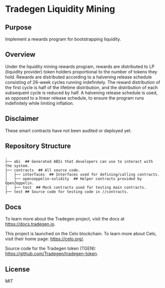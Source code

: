 # Tradegen Liquidity Mining

## Purpose

Implement a rewards program for bootstrapping liquidity.

## Overview

Under the liquidity mining rewards program, rewards are distributed to LP (liquidity provider) token holders proportional to the number of tokens they hold. Rewards are distributed according to a halvening release schedule consisting of 26-week cycles running indefinitely. The reward distribution of the first cycle is half of the lifetime distribution, and the distribution of each subsequent cycle is reduced by half. A halvening release schedule is used, as opposed to a linear release schedule, to ensure the program runs indefinitely while limiting inflation.

## Disclaimer

These smart contracts have not been audited or deployed yet.

## Repository Structure

```
.
├── abi  ## Generated ABIs that developers can use to interact with the system.
├── contracts  ## All source code.
│   ├── interfaces  ## Interfaces used for defining/calling contracts.
│   ├── openzeppelin-solidity  ## Helper contracts provided by OpenZeppelin.
│   ├── test  ## Mock contracts used for testing main contracts.
├── test ## Source code for testing code in //contracts.
```

## Docs

To learn more about the Tradegen project, visit the docs at https://docs.tradegen.io.

This project is launched on the Celo blockchain. To learn more about Celo, visit their home page: https://celo.org/.

Source code for the Tradegen token (TGEN): https://github.com/Tradegen/tradegen-token.

## License

MIT
